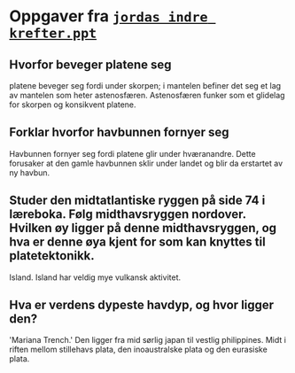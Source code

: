 # Oppgaver fra [`jordas indre krefter.ppt`][link]

## Hvorfor beveger platene seg

platene beveger seg fordi under skorpen; i mantelen befiner det seg et lag av mantelen som heter astenosfæren. Astenosfæren funker som et glidelag for skorpen og konsikvent platene.

## Forklar hvorfor havbunnen fornyer seg

Havbunnen fornyer seg fordi platene glir under hværanandre. Dette forusaker at den gamle havbunnen sklir under landet og blir da erstartet av ny havbun.

## Studer den midtatlantiske ryggen på side 74 i læreboka. Følg midthavsryggen nordover. Hvilken øy ligger på denne midthavsryggen, og hva er denne øya kjent for som kan knyttes til platetektonikk.

Island. Island har veldig mye vulkansk aktivitet.

## Hva er verdens dypeste havdyp, og hvor ligger den?

'Mariana Trench.' Den ligger fra mid sørlig japan til vestlig philippines. Midt i riften mellom stillehavs plata, den inoaustralske plata og den eurasiske plata.

[link]: https://tffk.itslearning.com/ContentArea/ContentArea.aspx?LocationID=1679&LocationType=1